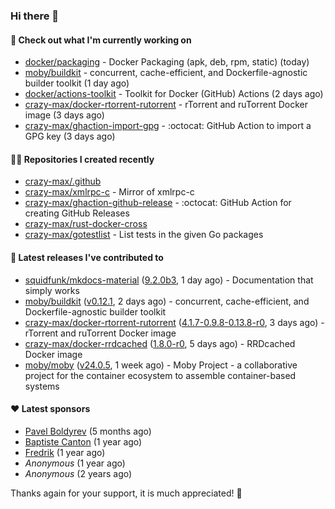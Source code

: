 ### Hi there 👋

#### 👷 Check out what I'm currently working on

- [docker/packaging](https://github.com/docker/packaging) - Docker Packaging (apk, deb, rpm, static) (today)
- [moby/buildkit](https://github.com/moby/buildkit) - concurrent, cache-efficient, and Dockerfile-agnostic builder toolkit (1 day ago)
- [docker/actions-toolkit](https://github.com/docker/actions-toolkit) - Toolkit for Docker (GitHub) Actions (2 days ago)
- [crazy-max/docker-rtorrent-rutorrent](https://github.com/crazy-max/docker-rtorrent-rutorrent) - rTorrent and ruTorrent Docker image (3 days ago)
- [crazy-max/ghaction-import-gpg](https://github.com/crazy-max/ghaction-import-gpg) - :octocat: GitHub Action to import a GPG key (3 days ago)

#### 👨‍💻 Repositories I created recently

- [crazy-max/.github](https://github.com/crazy-max/.github)
- [crazy-max/xmlrpc-c](https://github.com/crazy-max/xmlrpc-c) - Mirror of xmlrpc-c
- [crazy-max/ghaction-github-release](https://github.com/crazy-max/ghaction-github-release) - :octocat: GitHub Action for creating GitHub Releases
- [crazy-max/rust-docker-cross](https://github.com/crazy-max/rust-docker-cross)
- [crazy-max/gotestlist](https://github.com/crazy-max/gotestlist) - List tests in the given Go packages

#### 🚀 Latest releases I've contributed to

- [squidfunk/mkdocs-material](https://github.com/squidfunk/mkdocs-material) ([9.2.0b3](https://github.com/squidfunk/mkdocs-material/releases/tag/9.2.0b3), 1 day ago) - Documentation that simply works
- [moby/buildkit](https://github.com/moby/buildkit) ([v0.12.1](https://github.com/moby/buildkit/releases/tag/v0.12.1), 2 days ago) - concurrent, cache-efficient, and Dockerfile-agnostic builder toolkit
- [crazy-max/docker-rtorrent-rutorrent](https://github.com/crazy-max/docker-rtorrent-rutorrent) ([4.1.7-0.9.8-0.13.8-r0](https://github.com/crazy-max/docker-rtorrent-rutorrent/releases/tag/4.1.7-0.9.8-0.13.8-r0), 3 days ago) - rTorrent and ruTorrent Docker image
- [crazy-max/docker-rrdcached](https://github.com/crazy-max/docker-rrdcached) ([1.8.0-r0](https://github.com/crazy-max/docker-rrdcached/releases/tag/1.8.0-r0), 5 days ago) - RRDcached Docker image
- [moby/moby](https://github.com/moby/moby) ([v24.0.5](https://github.com/moby/moby/releases/tag/v24.0.5), 1 week ago) - Moby Project - a collaborative project for the container ecosystem to assemble container-based systems

#### ❤️ Latest sponsors
- [Pavel Boldyrev](https://github.com/bpg) (5 months ago)
- [Baptiste Canton](https://github.com/batmac) (1 year ago)
- [Fredrik](https://github.com/fredrikscode) (1 year ago)
- _Anonymous_ (1 year ago)
- _Anonymous_ (2 years ago)

Thanks again for your support, it is much appreciated! 🙏
